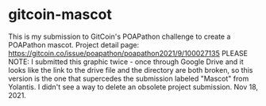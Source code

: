 # gitcoin-mascot
This is my submission to GitCoin's POAPathon challenge to create a POAPathon mascot. Project detail page: https://gitcoin.co/issue/poapathon/poapathon2021/9/100027135
PLEASE NOTE: I submitted this graphic twice - once through Google Drive and it looks like the link to the drive file and the directory are both broken, so this version is the one that supercedes the submission labeled "Mascot" from Yolantis. I didn't see a way to delete an obsolete project submission. Nov 18, 2021.
